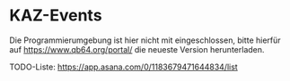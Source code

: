 # KAZ-Events
 
Die Programmierumgebung ist hier nicht mit eingeschlossen, bitte hierfür auf https://www.qb64.org/portal/ die neueste Version herunterladen.

TODO-Liste:
https://app.asana.com/0/1183679471644834/list
